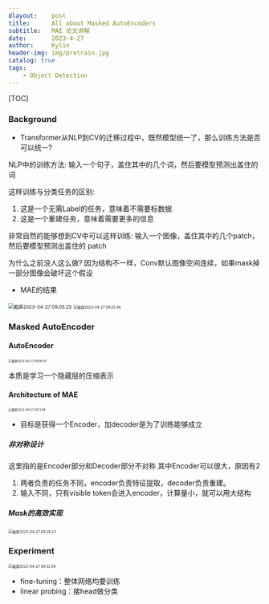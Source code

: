 ```yaml
---
dlayout:    post
title:      All about Masked AutoEncoders
subtitle:   MAE 论文讲解
date:       2023-4-27
author:     Kylin
header-img: img/pretrain.jpg
catalog: true
tags:
    - Object Detection
---
```




[TOC]



### Background

- Transformer从NLP到CV的迁移过程中，既然模型统一了，那么训练方法是否可以统一?

NLP中的训练方法: 输入一个句子，盖住其中的几个词，然后要模型预测出盖住的词

这样训练与分类任务的区别:

1. 这是一个无需Label的任务，意味着不需要标数据 
2. 这是一个重建任务，意味着需要更多的信息

非常自然的能够想到CV中可以这样训练: 输入一个图像，盖住其中的几个patch，然后要模型预测出盖住的 patch

为什么之前没人这么做? 因为结构不一样，Conv默认图像空间连续，如果mask掉一部分图像会破坏这个假设

- MAE的结果

<img src="http://kylinhub.oss-cn-shanghai.aliyuncs.com/uPic/%E6%88%AA%E5%B1%8F2023-04-27%2009.05.25.png" alt="截屏2023-04-27 09.05.25" style="zoom:67%;" />

<img src="http://kylinhub.oss-cn-shanghai.aliyuncs.com/uPic/%E6%88%AA%E5%B1%8F2023-04-27%2009.05.46.png" alt="截屏2023-04-27 09.05.46" style="zoom:50%;" />



### Masked AutoEncoder

#### AutoEncoder

<img src="http://kylinhub.oss-cn-shanghai.aliyuncs.com/uPic/%E6%88%AA%E5%B1%8F2023-04-27%2009.08.59.png" alt="截屏2023-04-27 09.08.59" style="zoom:40%;" />

本质是学习一个隐藏层的压缩表示

#### Architecture of MAE

<img src="http://kylinhub.oss-cn-shanghai.aliyuncs.com/uPic/%E6%88%AA%E5%B1%8F2023-04-27%2009.13.08.png" alt="截屏2023-04-27 09.13.08" style="zoom:40%;" />

- 目标是获得一个Encoder，加decoder是为了训练能够成立

##### 非对称设计

这里指的是Encoder部分和Decoder部分不对称
 其中Encoder可以很大，原因有2

1. 两者负责的任务不同，encoder负责特征提取，decoder负责重建。
2. 输入不同，只有visible token会进入encoder，计算量小，就可以用大结构

##### Mask的高效实现

<img src="http://kylinhub.oss-cn-shanghai.aliyuncs.com/uPic/%E6%88%AA%E5%B1%8F2023-04-27%2009.29.23.png" alt="截屏2023-04-27 09.29.23" style="zoom:50%;" />





### Experiment

<img src="http://kylinhub.oss-cn-shanghai.aliyuncs.com/uPic/%E6%88%AA%E5%B1%8F2023-04-27%2009.32.59.png" alt="截屏2023-04-27 09.32.59" style="zoom:50%;" />

- fine-tuning：整体网络均要训练
- linear probing：接head做分类





























